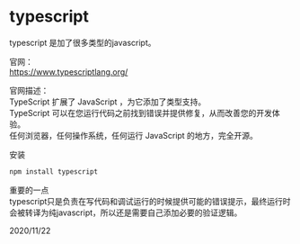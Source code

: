 # typescript

typescript 是加了很多类型的javascript。  

官网：  
https://www.typescriptlang.org/  

官网描述：  
TypeScript 扩展了 JavaScript ，为它添加了类型支持。  
TypeScript 可以在您运行代码之前找到错误并提供修复，从而改善您的开发体验。  
任何浏览器，任何操作系统，任何运行 JavaScript 的地方，完全开源。  

安装  
```r
npm install typescript
```

重要的一点  
typescript只是负责在写代码和调试运行的时候提供可能的错误提示，最终运行时会被转译为纯javascript，所以还是需要自己添加必要的验证逻辑。  


2020/11/22  
